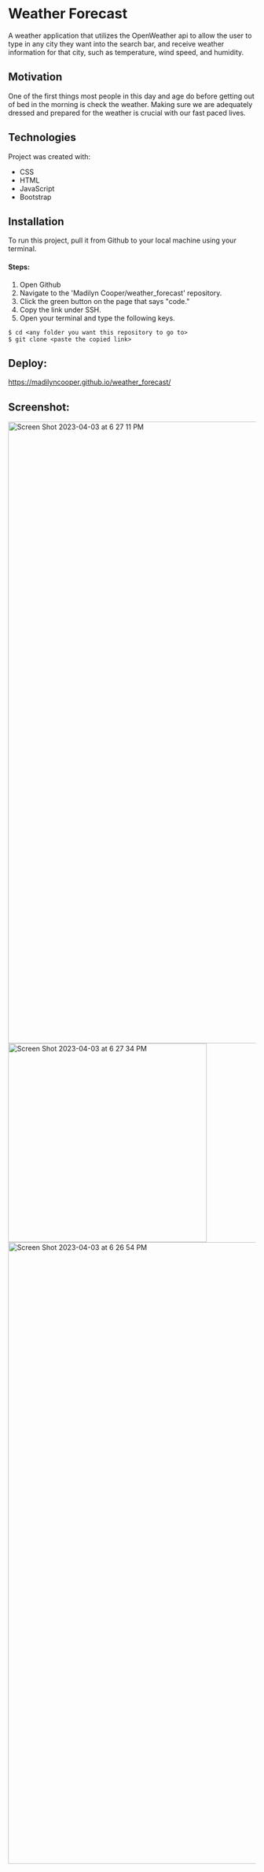 # Weather Forecast

A weather application that utilizes the OpenWeather api to allow the user to type in any city they want into the search bar, and receive weather information for that city, such as temperature, wind speed, and humidity. 

## Motivation

One of the first things most people in this day and age do before getting out of bed in the morning is check the weather. Making sure we are adequately dressed and prepared for the weather is crucial with our fast paced lives. 

## Technologies

Project was created with:
* CSS
* HTML
* JavaScript
* Bootstrap

## Installation

To run this project, pull it from Github to your local machine using your terminal.
   
#### Steps: 

1. Open Github
2. Navigate to the 'Madilyn Cooper/weather_forecast' repository. 
3. Click the green button on the page that says "code."
4. Copy the link under SSH. 
5. Open your terminal and type the following keys.

```
$ cd <any folder you want this repository to go to>
$ git clone <paste the copied link>
```
## Deploy:

https://madilyncooper.github.io/weather_forecast/ 

 ## Screenshot:
 
<img width="1263" alt="Screen Shot 2023-04-03 at 6 27 11 PM" src="https://user-images.githubusercontent.com/124405920/229662717-115863a9-5cf6-42e1-8d12-7458773a0eeb.png">
<img width="404" alt="Screen Shot 2023-04-03 at 6 27 34 PM" src="https://user-images.githubusercontent.com/124405920/229662754-1925dcf1-4017-4cdd-b630-0933ef1daec8.png">
<img width="1263" alt="Screen Shot 2023-04-03 at 6 26 54 PM" src="https://user-images.githubusercontent.com/124405920/229662787-391f7fb1-1821-402e-9f83-8390082beb21.png">